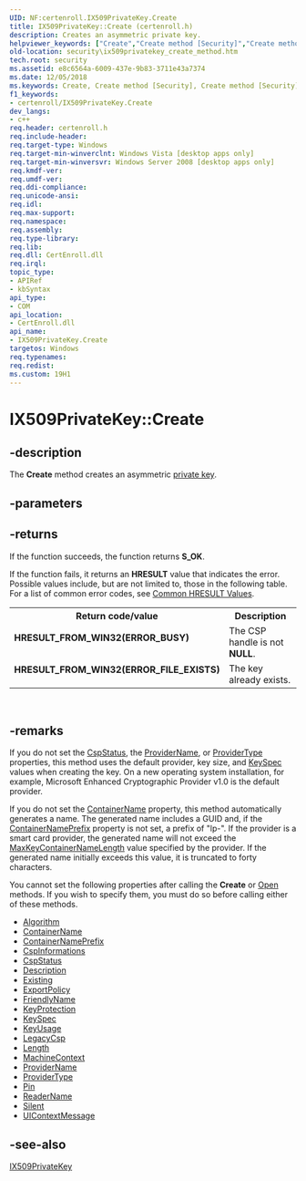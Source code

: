 ```yaml
---
UID: NF:certenroll.IX509PrivateKey.Create
title: IX509PrivateKey::Create (certenroll.h)
description: Creates an asymmetric private key.
helpviewer_keywords: ["Create","Create method [Security]","Create method [Security]","IX509PrivateKey interface","IX509PrivateKey interface [Security]","Create method","IX509PrivateKey.Create","IX509PrivateKey::Create","certenroll/IX509PrivateKey::Create","security.ix509privatekey_create_method"]
old-location: security\ix509privatekey_create_method.htm
tech.root: security
ms.assetid: e8c6564a-6009-437e-9b83-3711e43a7374
ms.date: 12/05/2018
ms.keywords: Create, Create method [Security], Create method [Security],IX509PrivateKey interface, IX509PrivateKey interface [Security],Create method, IX509PrivateKey.Create, IX509PrivateKey::Create, certenroll/IX509PrivateKey::Create, security.ix509privatekey_create_method
f1_keywords:
- certenroll/IX509PrivateKey.Create
dev_langs:
- c++
req.header: certenroll.h
req.include-header: 
req.target-type: Windows
req.target-min-winverclnt: Windows Vista [desktop apps only]
req.target-min-winversvr: Windows Server 2008 [desktop apps only]
req.kmdf-ver: 
req.umdf-ver: 
req.ddi-compliance: 
req.unicode-ansi: 
req.idl: 
req.max-support: 
req.namespace: 
req.assembly: 
req.type-library: 
req.lib: 
req.dll: CertEnroll.dll
req.irql: 
topic_type:
- APIRef
- kbSyntax
api_type:
- COM
api_location:
- CertEnroll.dll
api_name:
- IX509PrivateKey.Create
targetos: Windows
req.typenames: 
req.redist: 
ms.custom: 19H1
---
```


# IX509PrivateKey::Create


## -description


The <b>Create</b> method creates an asymmetric  <a href="https://docs.microsoft.com/windows/desktop/SecGloss/p-gly">private key</a>.


## -parameters






## -returns



If the function succeeds, the function returns <b>S_OK</b>.

If the function fails, it returns an <b>HRESULT</b> value that indicates the error. Possible values include, but are not limited to, those in the following table. For a list of common error codes, see <a href="https://docs.microsoft.com/windows/desktop/SecCrypto/common-hresult-values">Common HRESULT Values</a>.

<table>
<tr>
<th>Return code/value</th>
<th>Description</th>
</tr>
<tr>
<td width="40%">
<dl>
<dt><b>HRESULT_FROM_WIN32(ERROR_BUSY)</b></dt>
<dt></dt>
</dl>
</td>
<td width="60%">
The CSP handle is not <b>NULL</b>.

</td>
</tr>
<tr>
<td width="40%">
<dl>
<dt><b>HRESULT_FROM_WIN32(ERROR_FILE_EXISTS)</b></dt>
<dt></dt>
</dl>
</td>
<td width="60%">
The key already exists.

</td>
</tr>
</table>
 




## -remarks



If you do not set the <a href="https://docs.microsoft.com/windows/desktop/api/certenroll/nf-certenroll-ix509privatekey-get_cspstatus">CspStatus</a>, the <a href="https://docs.microsoft.com/windows/desktop/api/certenroll/nf-certenroll-ix509privatekey-get_providername">ProviderName</a>, or <a href="https://docs.microsoft.com/windows/desktop/api/certenroll/nf-certenroll-ix509privatekey-get_providertype">ProviderType</a> properties, this method uses the default provider, key size, and <a href="https://docs.microsoft.com/windows/desktop/api/certenroll/nf-certenroll-ix509privatekey-get_keyspec">KeySpec</a> values  when creating the key. On a new operating system installation, for example,  Microsoft Enhanced Cryptographic Provider v1.0 is the default provider.

If you do not set the <a href="https://docs.microsoft.com/windows/desktop/api/certenroll/nf-certenroll-ix509privatekey-get_containername">ContainerName</a> property, this method automatically generates a name. The generated name includes a GUID and,  if the <a href="https://docs.microsoft.com/windows/desktop/api/certenroll/nf-certenroll-ix509privatekey-get_containernameprefix">ContainerNamePrefix</a> property is not set, a prefix of "lp-". If the provider is a smart card provider, the generated name will not exceed the <a href="https://docs.microsoft.com/windows/desktop/api/certenroll/nf-certenroll-icspinformation-get_maxkeycontainernamelength">MaxKeyContainerNameLength</a> value specified by the provider. If the generated name initially exceeds this value, it is truncated to forty characters.

You cannot set the following properties after calling the <b>Create</b> or <a href="https://docs.microsoft.com/windows/desktop/api/certenroll/nf-certenroll-ix509privatekey-open">Open</a> methods. If you wish to specify them, you must do so before calling either of these methods.<ul>
<li>
<a href="https://docs.microsoft.com/windows/desktop/api/certenroll/nf-certenroll-ix509privatekey-get_algorithm">Algorithm</a>
</li>
<li>
<a href="https://docs.microsoft.com/windows/desktop/api/certenroll/nf-certenroll-ix509privatekey-get_containername">ContainerName</a>
</li>
<li>
<a href="https://docs.microsoft.com/windows/desktop/api/certenroll/nf-certenroll-ix509privatekey-get_containernameprefix">ContainerNamePrefix</a>
</li>
<li>
<a href="https://docs.microsoft.com/windows/desktop/api/certenroll/nf-certenroll-ix509privatekey-get_cspinformations">CspInformations</a>
</li>
<li>
<a href="https://docs.microsoft.com/windows/desktop/api/certenroll/nf-certenroll-ix509privatekey-get_cspstatus">CspStatus</a>
</li>
<li>
<a href="https://docs.microsoft.com/windows/desktop/api/certenroll/nf-certenroll-ix509privatekey-get_description">Description</a>
</li>
<li>
<a href="https://docs.microsoft.com/windows/desktop/api/certenroll/nf-certenroll-ix509privatekey-get_existing">Existing</a>
</li>
<li>
<a href="https://docs.microsoft.com/windows/desktop/api/certenroll/nf-certenroll-ix509privatekey-get_exportpolicy">ExportPolicy</a>
</li>
<li>
<a href="https://docs.microsoft.com/windows/desktop/api/certenroll/nf-certenroll-ix509privatekey-get_friendlyname">FriendlyName</a>
</li>
<li>
<a href="https://docs.microsoft.com/windows/desktop/api/certenroll/nf-certenroll-ix509privatekey-get_keyprotection">KeyProtection</a>
</li>
<li>
<a href="https://docs.microsoft.com/windows/desktop/api/certenroll/nf-certenroll-ix509privatekey-get_keyspec">KeySpec</a>
</li>
<li>
<a href="https://docs.microsoft.com/windows/desktop/api/certenroll/nf-certenroll-ix509privatekey-get_keyusage">KeyUsage</a>
</li>
<li>
<a href="https://docs.microsoft.com/windows/desktop/api/certenroll/nf-certenroll-ix509privatekey-get_legacycsp">LegacyCsp</a>
</li>
<li>
<a href="https://docs.microsoft.com/windows/desktop/api/certenroll/nf-certenroll-ix509privatekey-get_length">Length</a>
</li>
<li>
<a href="https://docs.microsoft.com/windows/desktop/api/certenroll/nf-certenroll-ix509privatekey-get_machinecontext">MachineContext</a>
</li>
<li>
<a href="https://docs.microsoft.com/windows/desktop/api/certenroll/nf-certenroll-ix509privatekey-get_providername">ProviderName</a>
</li>
<li>
<a href="https://docs.microsoft.com/windows/desktop/api/certenroll/nf-certenroll-ix509privatekey-get_providertype">ProviderType</a>
</li>
<li>
<a href="https://docs.microsoft.com/windows/desktop/api/certenroll/nf-certenroll-ix509privatekey-put_pin">Pin</a>
</li>
<li>
<a href="https://docs.microsoft.com/windows/desktop/api/certenroll/nf-certenroll-ix509privatekey-get_readername">ReaderName</a>
</li>
<li>
<a href="https://docs.microsoft.com/windows/desktop/api/certenroll/nf-certenroll-ix509privatekey-get_silent">Silent</a>
</li>
<li>
<a href="https://docs.microsoft.com/windows/desktop/api/certenroll/nf-certenroll-ix509privatekey-get_uicontextmessage">UIContextMessage</a>
</li>
</ul>





## -see-also




<a href="https://docs.microsoft.com/windows/desktop/api/certenroll/nn-certenroll-ix509privatekey">IX509PrivateKey</a>
 

 

